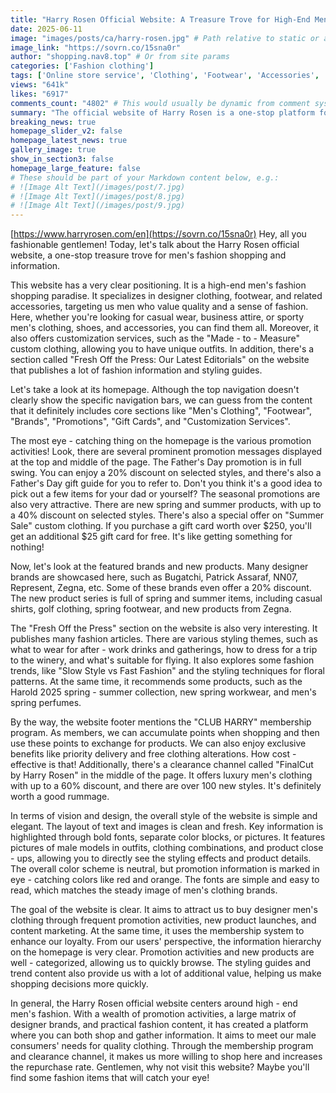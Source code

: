 ```yaml
---
title: "Harry Rosen Official Website: A Treasure Trove for High-End Men's Fashion One-Stop Shopping and Information"
date: 2025-06-11
image: "images/posts/ca/harry-rosen.jpg" # Path relative to static or assets
image_link: "https://sovrn.co/15sna0r"
author: "shopping.nav8.top" # Or from site params
categories: ['Fashion clothing']
tags: ['Online store service', 'Clothing', 'Footwear', 'Accessories', 'Fashion items', "Men's clothing", "Men's footwear", 'Customized service', 'Fashion information and styling guides', 'Member plan', 'Perfume']
views: "641k"
likes: "6917"
comments_count: "4802" # This would usually be dynamic from comment system
summary: "The official website of Harry Rosen is a one-stop platform for high-end men's fashion, with a clear positioning and mainly offering clothing and other items from designer brands. It features a wide range of promotional activities, such as Father's Day specials. The Fresh Off the Press section provides dressing guides. There are also a membership program and clearance channels. The website has a simple and elegant style, capable of meeting the needs of men for high - quality dressing, and is definitely worth a visit for stylish gentlemen. "
breaking_news: true   
homepage_slider_v2: false  
homepage_latest_news: true  
gallery_image: true  
show_in_section3: false
homepage_large_feature: false
# These should be part of your Markdown content below, e.g.:
# ![Image Alt Text](/images/post/7.jpg)
# ![Image Alt Text](/images/post/8.jpg)
# ![Image Alt Text](/images/post/9.jpg)
---
```

[https://www.harryrosen.com/en](https://sovrn.co/15sna0r)
Hey, all you fashionable gentlemen! Today, let's talk about the Harry Rosen official website, a one-stop treasure trove for men's fashion shopping and information.

This website has a very clear positioning. It is a high-end men's fashion shopping paradise. It specializes in designer clothing, footwear, and related accessories, targeting us men who value quality and a sense of fashion. Here, whether you're looking for casual wear, business attire, or sporty men's clothing, shoes, and accessories, you can find them all. Moreover, it also offers customization services, such as the "Made - to - Measure" custom clothing, allowing you to have unique outfits. In addition, there's a section called "Fresh Off the Press: Our Latest Editorials" on the website that publishes a lot of fashion information and styling guides.

Let's take a look at its homepage. Although the top navigation doesn't clearly show the specific navigation bars, we can guess from the content that it definitely includes core sections like "Men's Clothing", "Footwear", "Brands", "Promotions", "Gift Cards", and "Customization Services".

The most eye - catching thing on the homepage is the various promotion activities! Look, there are several prominent promotion messages displayed at the top and middle of the page. The Father's Day promotion is in full swing. You can enjoy a 20% discount on selected styles, and there's also a Father's Day gift guide for you to refer to. Don't you think it's a good idea to pick out a few items for your dad or yourself? The seasonal promotions are also very attractive. There are new spring and summer products, with up to a 40% discount on selected styles. There's also a special offer on "Summer Sale" custom clothing. If you purchase a gift card worth over $250, you'll get an additional $25 gift card for free. It's like getting something for nothing!

Now, let's look at the featured brands and new products. Many designer brands are showcased here, such as Bugatchi, Patrick Assaraf, NN07, Represent, Zegna, etc. Some of these brands even offer a 20% discount. The new product series is full of spring and summer items, including casual shirts, golf clothing, spring footwear, and new products from Zegna.

The "Fresh Off the Press" section on the website is also very interesting. It publishes many fashion articles. There are various styling themes, such as what to wear for after - work drinks and gatherings, how to dress for a trip to the winery, and what's suitable for flying. It also explores some fashion trends, like "Slow Style vs Fast Fashion" and the styling techniques for floral patterns. At the same time, it recommends some products, such as the Harold 2025 spring - summer collection, new spring workwear, and men's spring perfumes.

By the way, the website footer mentions the "CLUB HARRY" membership program. As members, we can accumulate points when shopping and then use these points to exchange for products. We can also enjoy exclusive benefits like priority delivery and free clothing alterations. How cost - effective is that! Additionally, there's a clearance channel called "FinalCut by Harry Rosen" in the middle of the page. It offers luxury men's clothing with up to a 60% discount, and there are over 100 new styles. It's definitely worth a good rummage.

In terms of vision and design, the overall style of the website is simple and elegant. The layout of text and images is clean and fresh. Key information is highlighted through bold fonts, separate color blocks, or pictures. It features pictures of male models in outfits, clothing combinations, and product close - ups, allowing you to directly see the styling effects and product details. The overall color scheme is neutral, but promotion information is marked in eye - catching colors like red and orange. The fonts are simple and easy to read, which matches the steady image of men's clothing brands.

The goal of the website is clear. It aims to attract us to buy designer men's clothing through frequent promotion activities, new product launches, and content marketing. At the same time, it uses the membership system to enhance our loyalty. From our users' perspective, the information hierarchy on the homepage is very clear. Promotion activities and new products are well - categorized, allowing us to quickly browse. The styling guides and trend content also provide us with a lot of additional value, helping us make shopping decisions more quickly.

In general, the Harry Rosen official website centers around high - end men's fashion. With a wealth of promotion activities, a large matrix of designer brands, and practical fashion content, it has created a platform where you can both shop and gather information. It aims to meet our male consumers' needs for quality clothing. Through the membership program and clearance channel, it makes us more willing to shop here and increases the repurchase rate. Gentlemen, why not visit this website? Maybe you'll find some fashion items that will catch your eye! 
